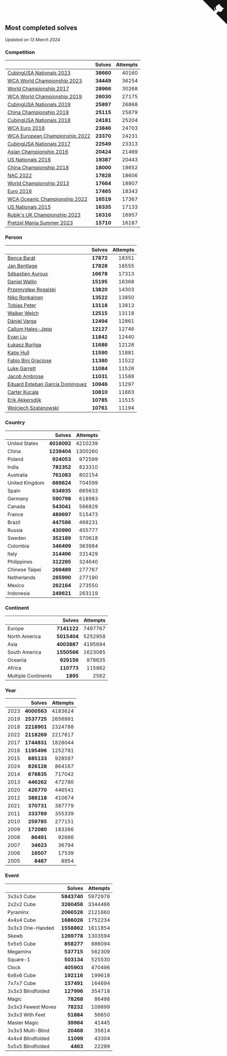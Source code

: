 ## Most completed solves

*Updated on 13 March 2024*


### Competition

|  | Solves | Attempts |
| :--- | ---: | ---: |
| [CubingUSA Nationals 2023](https://www.worldcubeassociation.org/competitions/CubingUSANationals2023) | **38660** | 40160 |
| [WCA World Championship 2023](https://www.worldcubeassociation.org/competitions/WC2023) | **34449** | 36254 |
| [World Championship 2017](https://www.worldcubeassociation.org/competitions/WC2017) | **28966** | 30268 |
| [WCA World Championship 2019](https://www.worldcubeassociation.org/competitions/WC2019) | **26030** | 27175 |
| [CubingUSA Nationals 2019](https://www.worldcubeassociation.org/competitions/CubingUSANationals2019) | **25897** | 26868 |
| [China Championship 2019](https://www.worldcubeassociation.org/competitions/ChinaChampionship2019) | **25115** | 25879 |
| [CubingUSA Nationals 2018](https://www.worldcubeassociation.org/competitions/CubingUSANationals2018) | **24181** | 25204 |
| [WCA Euro 2018](https://www.worldcubeassociation.org/competitions/Euro2018) | **23846** | 24703 |
| [WCA European Championship 2022](https://www.worldcubeassociation.org/competitions/Euro2022) | **23370** | 24231 |
| [CubingUSA Nationals 2017](https://www.worldcubeassociation.org/competitions/CubingUSANationals2017) | **22549** | 23313 |
| [Asian Championship 2016](https://www.worldcubeassociation.org/competitions/AsianChampionship2016) | **20424** | 21469 |
| [US Nationals 2016](https://www.worldcubeassociation.org/competitions/USNationals2016) | **19387** | 20443 |
| [China Championship 2018](https://www.worldcubeassociation.org/competitions/ChinaChampionship2018) | **18000** | 18652 |
| [NAC 2022](https://www.worldcubeassociation.org/competitions/NAC2022) | **17828** | 18606 |
| [World Championship 2013](https://www.worldcubeassociation.org/competitions/WC2013) | **17664** | 18907 |
| [Euro 2016](https://www.worldcubeassociation.org/competitions/Euro2016) | **17465** | 18343 |
| [WCA Oceanic Championship 2022](https://www.worldcubeassociation.org/competitions/OC2022) | **16519** | 17367 |
| [US Nationals 2015](https://www.worldcubeassociation.org/competitions/USNationals2015) | **16335** | 17133 |
| [Rubik's UK Championship 2023](https://www.worldcubeassociation.org/competitions/RubiksUKChampionship2023) | **16316** | 16957 |
| [Pretzel Mania Summer 2023](https://www.worldcubeassociation.org/competitions/PretzelManiaSummer2023) | **15710** | 16187 |

### Person

|  | Solves | Attempts |
| :--- | ---: | ---: |
| [Bence Barát](https://www.worldcubeassociation.org/persons/2008BARA01) | **17872** | 18351 |
| [Jan Bentlage](https://www.worldcubeassociation.org/persons/2010BENT01) | **17828** | 18555 |
| [Sébastien Auroux](https://www.worldcubeassociation.org/persons/2008AURO01) | **16678** | 17313 |
| [Daniel Wallin](https://www.worldcubeassociation.org/persons/2013WALL03) | **15195** | 16368 |
| [Przemysław Rogalski](https://www.worldcubeassociation.org/persons/2013ROGA02) | **13820** | 14303 |
| [Niko Ronkainen](https://www.worldcubeassociation.org/persons/2010RONK01) | **13522** | 13850 |
| [Tobias Peter](https://www.worldcubeassociation.org/persons/2014PETE03) | **13118** | 13813 |
| [Walker Welch](https://www.worldcubeassociation.org/persons/2011WELC01) | **12515** | 13118 |
| [Dániel Varga](https://www.worldcubeassociation.org/persons/2008VARG01) | **12494** | 12861 |
| [Callum Hales-Jepp](https://www.worldcubeassociation.org/persons/2012HALE01) | **12127** | 12746 |
| [Evan Liu](https://www.worldcubeassociation.org/persons/2009LIUE01) | **11842** | 12440 |
| [Łukasz Burliga](https://www.worldcubeassociation.org/persons/2013BURL01) | **11686** | 12128 |
| [Katie Hull](https://www.worldcubeassociation.org/persons/2010HULL01) | **11590** | 11881 |
| [Fabio Bini Graciose](https://www.worldcubeassociation.org/persons/2010GRAC02) | **11380** | 11522 |
| [Luke Garrett](https://www.worldcubeassociation.org/persons/2017GARR05) | **11084** | 11526 |
| [Jacob Ambrose](https://www.worldcubeassociation.org/persons/2010AMBR01) | **11031** | 11588 |
| [Eduard Esteban García Domínguez](https://www.worldcubeassociation.org/persons/2011EDUA01) | **10946** | 11297 |
| [Carter Kucala](https://www.worldcubeassociation.org/persons/2015KUCA01) | **10810** | 11663 |
| [Erik Akkersdijk](https://www.worldcubeassociation.org/persons/2005AKKE01) | **10785** | 11515 |
| [Wojciech Szatanowski](https://www.worldcubeassociation.org/persons/2011SZAT01) | **10761** | 11194 |

### Country

|  | Solves | Attempts |
| :--- | ---: | ---: |
| United States | **4016092** | 4210239 |
| China | **1239404** | 1300260 |
| Poland | **924053** | 972599 |
| India | **782352** | 823310 |
| Australia | **761083** | 802154 |
| United Kingdom | **669624** | 704599 |
| Spain | **634935** | 665633 |
| Germany | **590798** | 618983 |
| Canada | **543041** | 566829 |
| France | **489697** | 515473 |
| Brazil | **447586** | 468231 |
| Russia | **430990** | 455777 |
| Sweden | **352189** | 370618 |
| Colombia | **346499** | 363984 |
| Italy | **314496** | 331429 |
| Philippines | **312295** | 324640 |
| Chinese Taipei | **269489** | 277767 |
| Netherlands | **265990** | 277190 |
| Mexico | **262164** | 273550 |
| Indonesia | **249621** | 263119 |

### Continent

|  | Solves | Attempts |
| :--- | ---: | ---: |
| Europe | **7141122** | 7497767 |
| North America | **5015404** | 5252958 |
| Asia | **4003887** | 4195694 |
| South America | **1550566** | 1623085 |
| Oceania | **929156** | 978635 |
| Africa | **110773** | 115862 |
| Multiple Continents | **1895** | 2562 |

### Year

|  | Solves | Attempts |
| :--- | ---: | ---: |
| 2023 | **4000563** | 4183624 |
| 2019 | **2537725** | 2656991 |
| 2018 | **2218901** | 2324788 |
| 2022 | **2118269** | 2217617 |
| 2017 | **1744831** | 1828044 |
| 2016 | **1195496** | 1252781 |
| 2015 | **885133** | 928597 |
| 2024 | **826128** | 864167 |
| 2014 | **678835** | 717042 |
| 2013 | **446262** | 472780 |
| 2020 | **426770** | 446541 |
| 2012 | **388118** | 410674 |
| 2021 | **370731** | 387779 |
| 2011 | **333789** | 355339 |
| 2010 | **259785** | 277151 |
| 2009 | **172080** | 183266 |
| 2008 | **86491** | 92666 |
| 2007 | **34623** | 36794 |
| 2006 | **16507** | 17539 |
| 2005 | **8487** | 8954 |

### Event

|  | Solves | Attempts |
| :--- | ---: | ---: |
| 3x3x3 Cube | **5843740** | 5972976 |
| 2x2x2 Cube | **3260456** | 3344486 |
| Pyraminx | **2066526** | 2121660 |
| 4x4x4 Cube | **1686026** | 1752234 |
| 3x3x3 One-Handed | **1558862** | 1611854 |
| Skewb | **1269778** | 1303594 |
| 5x5x5 Cube | **858277** | 886094 |
| Megaminx | **537715** | 562309 |
| Square-1 | **503134** | 525530 |
| Clock | **405903** | 470496 |
| 6x6x6 Cube | **192116** | 199618 |
| 7x7x7 Cube | **157491** | 164694 |
| 3x3x3 Blindfolded | **127996** | 354718 |
| Magic | **78268** | 86498 |
| 3x3x3 Fewest Moves | **78232** | 109899 |
| 3x3x3 With Feet | **51884** | 56650 |
| Master Magic | **39964** | 41445 |
| 3x3x3 Multi-Blind | **20468** | 35614 |
| 4x4x4 Blindfolded | **11099** | 43304 |
| 5x5x5 Blindfolded | **4463** | 22299 |


<a href="https://github.com/jonatanklosko/wca_statistics" class="github-corner" aria-label="View source on Github"><svg width="80" height="80" viewBox="0 0 250 250" style="fill:#151513; color:#fff; position: absolute; top: 0; border: 0; right: 0;" aria-hidden="true"><path d="M0,0 L115,115 L130,115 L142,142 L250,250 L250,0 Z"></path><path d="M128.3,109.0 C113.8,99.7 119.0,89.6 119.0,89.6 C122.0,82.7 120.5,78.6 120.5,78.6 C119.2,72.0 123.4,76.3 123.4,76.3 C127.3,80.9 125.5,87.3 125.5,87.3 C122.9,97.6 130.6,101.9 134.4,103.2" fill="currentColor" style="transform-origin: 130px 106px;" class="octo-arm"></path><path d="M115.0,115.0 C114.9,115.1 118.7,116.5 119.8,115.4 L133.7,101.6 C136.9,99.2 139.9,98.4 142.2,98.6 C133.8,88.0 127.5,74.4 143.8,58.0 C148.5,53.4 154.0,51.2 159.7,51.0 C160.3,49.4 163.2,43.6 171.4,40.1 C171.4,40.1 176.1,42.5 178.8,56.2 C183.1,58.6 187.2,61.8 190.9,65.4 C194.5,69.0 197.7,73.2 200.1,77.6 C213.8,80.2 216.3,84.9 216.3,84.9 C212.7,93.1 206.9,96.0 205.4,96.6 C205.1,102.4 203.0,107.8 198.3,112.5 C181.9,128.9 168.3,122.5 157.7,114.1 C157.9,116.9 156.7,120.9 152.7,124.9 L141.0,136.5 C139.8,137.7 141.6,141.9 141.8,141.8 Z" fill="currentColor" class="octo-body"></path></svg></a><style>.github-corner:hover .octo-arm{animation:octocat-wave 560ms ease-in-out}@keyframes octocat-wave{0%,100%{transform:rotate(0)}20%,60%{transform:rotate(-25deg)}40%,80%{transform:rotate(10deg)}}@media (max-width:500px){.github-corner:hover .octo-arm{animation:none}.github-corner .octo-arm{animation:octocat-wave 560ms ease-in-out}}</style>
